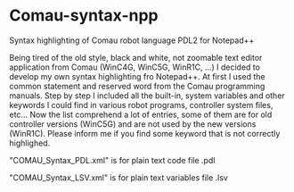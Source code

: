 # Comau-syntax-npp
Syntax highlighting of Comau robot language PDL2 for Notepad++

Being tired of the old style, black and white, not zoomable text editor application from Comau (WinC4G, WinC5G, WinR1C, ...)
I decided to develop my own syntax highlighting fro Notepad++.
At first I used the common statement and reserved word from the Comau programming manuals.
Step by step I included all the built-in, system variables and other keywords I could find in various robot programs, controller system files, etc...
Now the list comprehend a lot of entries, some of them are for old controller versions (WinC5G) and are not used by the new versions (WinR1C).
Please inform me if you find some keyword that is not correctly highlighed.

"COMAU_Syntax_PDL.xml" is for plain text code file .pdl

"COMAU_Syntax_LSV.xml" is for plain text variables file .lsv




